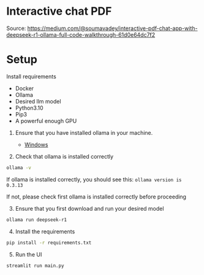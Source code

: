 # Interactive chat PDF

Source: https://medium.com/@soumavadey/interactive-pdf-chat-app-with-deepseek-r1-ollama-full-code-walkthrough-61d0e64dc7f2


# Setup

Install requirements
 * Docker
 * Ollama
 * Desired llm model
 * Python3.10
 * Pip3
 * A powerful enough GPU

1. Ensure that you have installed ollama in your machine. 
    * [Windows](https://github.com/ollama/ollama/blob/main/docs/windows.md)

2. Check that ollama is installed correctly
```bash
ollama -v
```
If ollama is installed correctly, you should see this:
`ollama version is 0.3.13`

If not, please check first ollama is installed correctly before proceeding

3. Ensure that you first download and run your desired model
```bash
ollama run deepseek-r1
```

4. Install the requirements
```bash
pip install -r requirements.txt
```

5. Run the UI
```bash
streamlit run main.py
```